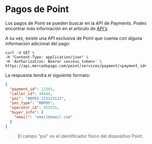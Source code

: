 # Pagos de Point
Los pagos de Point se pueden buscar en la API de Payments. Podes encontrar más información en el artículo de [API's](https://www.mercadopago[FAKER][URL][DOMAIN]/developers/es/reference/payments/_payments_id/get)

A su vez, existe una API exclusiva de Point que cuenta con alguna información adicional del pago:


```curl
curl -X GET \
-H "Content-Type: application/json" \
-H 'Authorization: Bearer <access_token>' \
https://api.mercadopago.com/point/services/payment/<payment_id>
```

La respuesta tendra el siguiente formato:

```json
{
  "payment_id": 12345,
  "caller_id": 44444,
  "poi": "BBPOS-123123123",
  "poi_type": "BBPOS",
  "operator_id": 555555,
  "buyer_info": {
    "email": "email@email.com"
  }
}
```

> El campo "poi" es el identificador físico del dispositivo Point.
